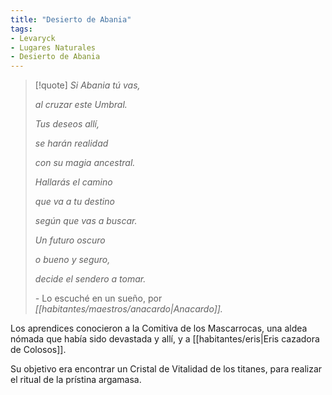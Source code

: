 ```yaml
---
title: "Desierto de Abania"
tags:
- Levaryck
- Lugares Naturales
- Desierto de Abania
---
```


> [!quote]
> _Si Abania tú vas,_
> 
> _al cruzar este Umbral._
> 
> _Tus deseos allí,_
> 
> _se harán realidad_
> 
> _con su magia ancestral._
> 
> _Hallarás el camino_
> 
> _que va a tu destino_
> 
> _según que vas a buscar._
> 
> _Un futuro oscuro_
> 
> _o bueno y seguro,_
> 
> _decide el sendero a tomar._
> 
> _-_ Lo escuché en un sueño, por _[[habitantes/maestros/anacardo|Anacardo]]._

Los aprendices conocieron a la Comitiva de los Mascarrocas, una aldea nómada que había sido devastada y allí, y a [[habitantes/eris|Eris cazadora de Colosos]].

Su objetivo era encontrar un Cristal de Vitalidad de los titanes, para realizar el ritual de la prístina argamasa.
